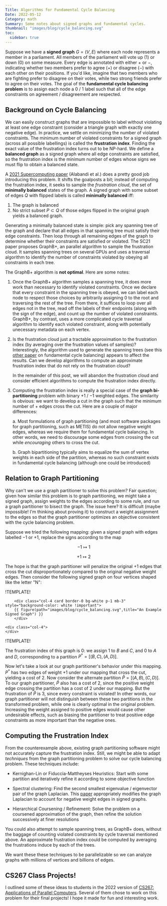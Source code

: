 ```yaml
---
Title: Algorithms for Fundamental Cycle Balancing 
Date: 2022-05-12 
Category: math 
Summary: Some notes about signed graphs and fundamental cycles.
thumbnail: "images/blog/cycle_balancing.svg"
toc:
  sidebar: true
---
```

Suppose we have a **signed graph** $G = (V, E)$ where each node represents
a member in a parliament. All members of the parliament will vote
up (1) or down (0) on some measure. Every edge is annotated 
with either $+$ or $-$, indicating whether two members prefer to 
agree ($+$) or disagree ($-$) with each other on their positions. If you'd
like, imagine that two members who are fighting prefer
to disagree on their votes, while two strong friends
prefer to agree on their votes. The goal of the **fundamental cycle balancing problem** is 
to assign each node a 0 / 1 label such that all of the edge
constraints on agreement / disagreement are respected. 

## Background on Cycle Balancing 
We can easily construct graphs that are impossible to label without 
violating at least one edge
constraint (consider a triangle graph with exactly one negative edge).
In practice, we settle on minimizing 
the number of violated constraints. The minimum number of violated 
constraints for a signed graph (across all possible labellings) is called 
the **frustration index**. Finding the exact value of the frustration 
index turns out to be NP-hard. We define a **balanced graph** as a
signed graph where all edge constraints are satisfied, so the frustration
index is the minimum number of edges whose signs we must flip to obtain
a balanced state.

A [2021 Supercomputing paper](https://dl.acm.org/doi/10.1145/3458817.3476153) (Alabandi et al.) does a pretty good job introducing this 
problem. It shifts the goalposts a bit; instead of computing the
frustration index, it seeks to sample the _frustration cloud_, the set
of **minimally balanced** states of the graph. A signed graph with some
subset of edges $Q$ with flipped labels is called
**minimally balanced** iff:

1. The graph is balanced 
2. No strict subset $P \subset Q$ of those edges flipped in the
original graph yields a balanced graph. 

Generating a minimally balanced state is simple: pick any
spanning tree of the graph and declare that all edges in that spanning
tree must satisfy their edge constraints. Then loop through all remaining
edges of the graph to determine whether their constraints are satisfied
or violated. The SC21 paper proposes GraphB+, an parallel algorithm 
to sample the frustration cloud. It samples spanning trees on several GPUs 
and uses a traversal algorithm to identify the number of constraints
violated by obeying all constraints in each tree.

The GraphB+ algorithm is **not optimal**. Here are some notes: 

1. Once the GraphB+ algorithm samples a spanning tree, it
does more work than necessary to identify violated constraints. Once
we declare that every constraint in the spanning tree is obeyed, we can
label each node to respect those choices by arbitrarily
assigning 0 to the root and traversing the rest of the tree. From there, 
it suffices to loop over all edges not in the tree, read off the labels
of their endpoints (along with the sign of the edge), and count up
the number of violated constraints. GraphB+, by contrast, uses a more
complicated cycle traversal algorithm to identify each violated constraint,
along with potentially unecessary metadata on each vertex.

2. Is the frustration cloud just a tractable approximation to 
the frustration index (by averaging over the frustration 
values of samples)? 
Interestingly, the algorithm used to 
generate the spanning trees (see this 
[other paper](https://arxiv.org/pdf/2009.07776.pdf) on 
fundamental cycle balancing) appears to affect the results. Can we 
develop algorithms to compute an approximate frustration index that 
do not rely on the frustration cloud?

    In the remainder of this post, we will abandon the frustration cloud
    and consider efficient algorithms to compute the frustration index
    directly. 

3. Computing the frustration index is really a special case 
of the **graph bi-partitioning**
problem with binary $+1$ / $-1$ weighted edges. The similarity is obvious: 
we want to develop a cut in the graph such that the minimum number of $+$ edges cross the cut. Here are a couple of major differences:

    a. Most formulations of graph partitioning (and most software
packages for 
graph partitioning, such as METIS) do not allow negative weight edges,
whereas we require them for fundamental cycle balancing. In other
words, we need to discourage some edges from crossing the cut while
*encouraging* others to cross the cut.

    b. Graph bipartitioning typically aims to equalize the sum of vertex
weights in each side of the partition, whereas no such constraint
exists in fundamental cycle balancing (although one could be 
introduced)

## Relation to Graph Partitioning
Why can't we use a graph partitioner to solve this problem? Fair question; given how similar this problem is to graph partitioning,
we might take a signed graph, assign weights to the edges 
according to some rule, and run a graph partitioner to bisect the graph. 
The issue here? It is difficult (maybe impossible! 
I'm thinking about proving it) to construct a weight 
assignment to the edges so that the graph partitioner
optimizes an objective consistent with the cycle balancing problem. 

Suppose we tried the following mapping: given a signed
graph with edges labelled $-1$ or $+1$, replace the signs according
to the map 

$$-1 \mapsto 1$$

$$+1 \mapsto 2$$

The hope is that the graph partitioner will penalize the original $+1$ 
edges that cross the cut disproportionately compared to 
the original negative weight edges. Then consider
the following signed graph on four vertices shaped like the 
letter "N":

!TEMPLATE!
<div class="row">
    <div class="col-4">
    </div>

        <div class="col-4 card border-0 bg-white p-1 mb-3" style="background-color: white !important">
        {{ figure(path="images/blog/cycle_balancing.svg",title="An Example Signed Graph") }}
        </div>

    <div class="col-4">
    </div>
</div>
!TEMPLATE!

The frustration index of this graph is 0: we assign 1 to $B$ and $C$,
and 0 to $A$ and $D$, corresponding to a partition $P^*= [(B, C), (A, D)]$. 

Now let's take a look at our graph partitioner's behavior
under this mapping. $P^*$ has two edges of weight +1 under our mapping
that cross the cut, yielding a cost of 2. Now consider the alternate
partition $\hat P = [(A, B), (C, D)]$. To our graph partitioner, $\hat P$ also has a cost of 2, since the positive weight edge crossing the partition has a cost of 2 
under our mapping. But the frustration of $\hat P$ is 3,
since every constraint is violated! In other words, our graph
partitioner will not distinguish between these two partitions
in the transformed problem, while one is clearly optimal in
the original problem. Increasing the weight assigned to positive
edges would cause other undesirable effects, such as biasing
the partitioner to treat positive edge constraints as more important
than the negative ones. 

## Computing the Frustration Index 
From the counterexample above, existing graph partitioning 
software might not accurately capture
the frustration index. Still, we might be able to adapt 
*techniques* from the graph partitioning problem to solve 
our cycle balancing problem. These techniques include:

- Kernighan-Lin or Fiduccia-Mattheyses Heuristics: Start with
some partition and iteratively refine it according to some objective
function 

- Spectral clustering: Find the second smallest eigenvalue /
eigenvector pair of the graph Laplacian. This 
[paper](https://arxiv.org/pdf/1701.01394.pdf) appropriately modifies
the graph Laplacian to account for negative weight edges in signed
graphs.

- Hierarchical Coursening / Refinement: Solve the problem on a
coursened approximation of the graph, then refine the solution
successively at finer resolutions

You could also attempt to sample spanning trees, as GraphB+ does,
without the baggage of counting violated constraints by cycle
traversal mentioned above. An approximate frustration index
could be computed by averaging the frustrations induce by each of
the trees. 

We want these these techniques to be parallelizable so we can analyze
graphs with millions of vertices and billions of edges. 

## CS267 Class Projects!
I outlined some of these ideas to students in the 2022 version of 
[CS267: Applications of Parallel Computers](https://sites.google.com/lbl.gov/cs267-spr2022). Several of them chose to work on this problem
for their final projects! I hope it made for fun and interesting work.

